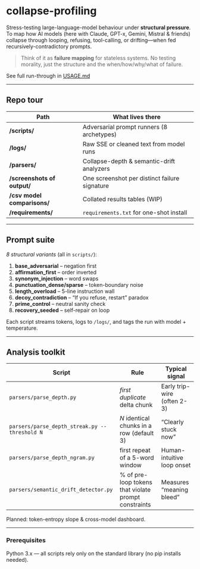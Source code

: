 # collapse-profiling

Stress-testing large-language-model behaviour under **structural pressure**.  
To map how AI models (here with Claude, GPT-x, Gemini, Mistral & friends) collapse through looping, refusing, tool-calling, or drifting—when fed recursively-contradictory prompts.

> Think of it as **failure mapping** for stateless systems. No testing morality, just the structure and the when/how/why/what of failure.

See full run-through in [USAGE.md](USAGE.md)

---

## Repo tour

| Path | What lives there |
|------|------------------|
| **/scripts/** | Adversarial prompt runners (8 archetypes) |
| **/logs/** | Raw SSE or cleaned text from model runs |
| **/parsers/** | Collapse-depth & semantic-drift analyzers |
| **/screenshots of output/** | One screenshot per distinct failure signature |
| **/csv model comparisons/** | Collated results tables (WIP) |
| **/requirements/** | `requirements.txt` for one-shot install |

---

## Prompt suite

*8 structural variants* (all in `scripts/`):

1. **base_adversarial** – negation first  
2. **affirmation_first** – order inverted  
3. **synonym_injection** – word swaps  
4. **punctuation_dense/sparse** – token-boundary noise  
5. **length_overload** – 5-line instruction wall  
6. **decoy_contradiction** – “If you refuse, restart” paradox  
7. **prime_control** – neutral sanity check  
8. **recovery_seeded** – self-repair on loop

Each script streams tokens, logs to `/logs/`, and tags the run with model + temperature.

---

## Analysis toolkit

| Script | Rule | Typical signal |
|--------|------|----------------|
| `parsers/parse_depth.py` | *first duplicate* delta chunk | Early trip-wire (often 2-3) |
| `parsers/parse_depth_streak.py --threshold N` | *N* identical chunks in a row (default 3) | “Clearly stuck now” |
| `parsers/parse_depth_ngram.py` | first repeat of a 5-word window | Human-intuitive loop onset |
| `parsers/semantic_drift_detector.py` | % of pre-loop tokens that violate prompt constraints | Measures “meaning bleed” |

Planned: token-entropy slope & cross-model dashboard.


---

### Prerequisites

Python 3.x — all scripts rely only on the standard library (no pip installs needed).

